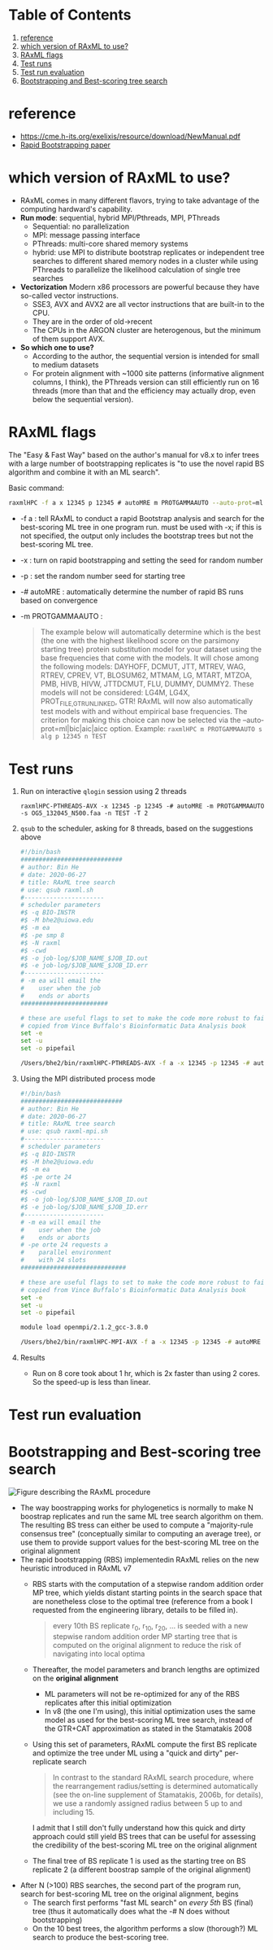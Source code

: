 
# Table of Contents

1.  [reference](#org67810be)
2.  [which version of RAxML to use?](#org47bca9d)
3.  [RAxML flags](#orgcfd5534)
4.  [Test runs](#org235771f)
5.  [Test run evaluation](#org73e4c75)
6.  [Bootstrapping and Best-scoring tree search](#orge09c0a4)


<a id="org67810be"></a>

# reference

-   <https://cme.h-its.org/exelixis/resource/download/NewManual.pdf>
-   [Rapid Bootstrapping paper](https://academic.oup.com/sysbio/article/57/5/758/1618491)


<a id="org47bca9d"></a>

# which version of RAxML to use?

-   RAxML comes in many different flavors, trying to take advantage of the computing hardward's capability.
-   **Run mode**: sequential, hybrid MPI/Pthreads, MPI, PThreads
    -   Sequential: no parallelization
    -   MPI: message passing interface
    -   PThreads: multi-core shared memory systems
    -   hybrid: use MPI to distribute bootstrap replicates or independent tree searches to different shared memory nodes in a cluster while using PThreads to parallelize the likelihood calculation of single tree searches
-   **Vectorization**
    Modern x86 processors are powerful because they have so-called vector instructions.
    -   SSE3, AVX and AVX2 are all vector instructions that are built-in to the CPU.
    -   They are in the order of old->recent
    -   The CPUs in the ARGON cluster are heterogenous, but the minimum of them support AVX.
-   **So which one to use?**
    -   According to the author, the sequential version is intended for small to medium datasets
    -   For protein alignment with ~1000 site patterns (informative alignment columns, I think), the PThreads version can still efficiently run on 16 threads (more than that and the efficiency may actually drop, even below the sequential version).


<a id="orgcfd5534"></a>

# RAxML flags

The "Easy & Fast Way" based on the author's manual for v8.x to infer trees with a large number of bootstrapping replicates is "to use the novel rapid BS algorithm and combine it with an ML search".

Basic command:

```bash
raxmlHPC -f a ­x 12345 ­p 12345 ­# autoMRE ­m PROTGAMMAAUTO --auto-prot=ml ­s <FASTA> ­n TEST
```

-   -f a : tell RAxML to conduct a rapid Bootstrap analysis and search for the best-scoring ML tree in one program run. must be used with -x; if this is not specified, the output only includes the bootstrap trees but not the best-scoring ML tree.
-   -x : turn on rapid bootstrapping and setting the seed for random number
-   -p : set the random number seed for starting tree
-   -# autoMRE : automatically determine the number of rapid BS runs based on convergence
-   -m PROTGAMMAAUTO : 
    
    > The example below will automatically determine which is the best (the one with the highest likelihood score on the parsimony starting tree) protein substitution model for your dataset using the base frequencies that come with the models. It will chose among the following models: DAYHOFF, DCMUT, JTT, MTREV, WAG, RTREV, CPREV, VT, BLOSUM62, MTMAM, LG,  MTART, MTZOA, PMB, HIVB, HIVW, JTTDCMUT, FLU, DUMMY, DUMMY2. These models will not be considered: LG4M, LG4X, PROT<sub>FILE,GTR</sub><sub>UNLINKED</sub>, GTR!
    > RAxML will now also automatically test models with and without empirical base frequencies.
    > The criterion for making this choice can now be selected via the
    > –auto­prot=ml|bic|aic|aicc option.
    > Example: `raxmlHPC ­m PROTGAMMAAUTO ­s alg ­p 12345 ­n TEST`


<a id="org235771f"></a>

# Test runs

1.  Run on interactive `qlogin` session using 2 threads
    
    `raxmlHPC-PTHREADS-AVX -x 12345 -p 12345 -# autoMRE -m PROTGAMMAAUTO -s OG5_132045_N500.faa -n TEST -T 2`

2.  `qsub` to the scheduler, asking for 8 threads, based on the suggestions above
    ```bash
    #!/bin/bash
    ############################
    # author: Bin He
    # date: 2020-06-27
    # title: RAxML tree search
    # use: qsub raxml.sh
    #----------------------
    # scheduler parameters
    #$ -q BIO-INSTR
    #$ -M bhe2@uiowa.edu
    #$ -m ea
    #$ -pe smp 8
    #$ -N raxml
    #$ -cwd
    #$ -o job-log/$JOB_NAME_$JOB_ID.out
    #$ -e job-log/$JOB_NAME_$JOB_ID.err
    #----------------------
    # -m ea will email the
    #    user when the job
    #    ends or aborts
    ########################
    
    # these are useful flags to set to make the code more robust to failure
    # copied from Vince Buffalo's Bioinformatic Data Analysis book
    set -e
    set -u
    set -o pipefail
    
    /Users/bhe2/bin/raxmlHPC-PTHREADS-AVX -f a -x 12345 -p 12345 -# autoMRE -m PROTGAMMAAUTO -s OG5_132045_N500.faa -n TH8 -T 8
    ```

3.  Using the MPI distributed process mode
    ```bash
    #!/bin/bash
    ############################
    # author: Bin He
    # date: 2020-06-27
    # title: RAxML tree search
    # use: qsub raxml-mpi.sh
    #----------------------
    # scheduler parameters
    #$ -q BIO-INSTR
    #$ -M bhe2@uiowa.edu
    #$ -m ea
    #$ -pe orte 24
    #$ -N raxml
    #$ -cwd
    #$ -o job-log/$JOB_NAME_$JOB_ID.out
    #$ -e job-log/$JOB_NAME_$JOB_ID.err
    #----------------------
    # -m ea will email the
    #    user when the job
    #    ends or aborts
    # -pe orte 24 requests a 
    #    parallel environment
    #    with 24 slots
    #############################
    
    # these are useful flags to set to make the code more robust to failure
    # copied from Vince Buffalo's Bioinformatic Data Analysis book
    set -e
    set -u
    set -o pipefail
    
    module load openmpi/2.1.2_gcc-3.8.0
    
    /Users/bhe2/bin/raxmlHPC-MPI-AVX -f a -x 12345 -p 12345 -# autoMRE -m PROTGAMMAAUTO -s OG5_132045_N500.faa -n MPI.${JOB_ID}
    ```

4.  Results
    -   Run on 8 core took about 1 hr, which is 2x faster than using 2 cores. So the speed-up is less than linear.


<a id="org73e4c75"></a>

# Test run evaluation

# Bootstrapping and Best-scoring tree search

![Figure describing the RAxML procedure](2020/Stamatakis-2008-Fig2.gif)

-   The way boostrapping works for phylogenetics is normally to make N boostrap replicates and run the same ML tree search algorithm on them. The resulting BS tress can either be used to compute a "majority-rule consensus tree" (conceptually similar to computing an average tree), or use them to provide support values for the best-scoring ML tree on the original alignment
-   The rapid bootstrapping (RBS) implementedin RAxML relies on the new heuristic introduced in RAxML v7
    -   RBS starts with the computation of a stepwise random addition order MP tree, which yields distant starting points in the search space that are nonetheless close to the optimal tree (reference from a book I requested from the engineering library, details to be filled in).
        
        > every 10th BS replicate r<sub>0</sub>, r<sub>10</sub>, r<sub>20</sub>, … is seeded with a new stepwise random addition order MP starting tree that is computed on the original alignment to reduce the risk of navigating into local optima
    -   Thereafter, the model parameters and branch lengths are optimized on the **original alignment**
        -   ML parameters will not be re-optimized for any of the RBS replicates after this initial optimization
        -   In v8 (the one I'm using), this initial optimization uses the same model as used for the best-scoring ML tree search, instead of the GTR+CAT approximation as stated in the Stamatakis 2008
    -   Using this set of parameters, RAxML compute the first BS replicate and optimize the tree under ML using a "quick and dirty" per-replicate search
        
        > In contrast to the standard RAxML search procedure, where the rearrangement radius/setting is determined automatically (see the on-line supplement of Stamatakis, 2006b, for details), we use a randomly assigned radius between 5 up to and including 15.
        
        I admit that I still don't fully understand how this quick and dirty approach could still yield BS trees that can be useful for assessing the credibility of the best-scoring ML tree on the original alignment
    -   The final tree of BS replicate 1 is used as the starting tree on BS replicate 2 (a different boostrap sample of the original alignment)
-   After N (>100) RBS searches, the second part of the program run, search for best-scoring ML tree on the original alignment, begins
    -   The search first performs "fast ML search" on *every 5th* BS (final) tree (thus it automatically does what the -# N does without bootstrapping)
    -   On the 10 best trees, the algorithm performs a slow (thorough?) ML search to produce the best-scoring tree.

